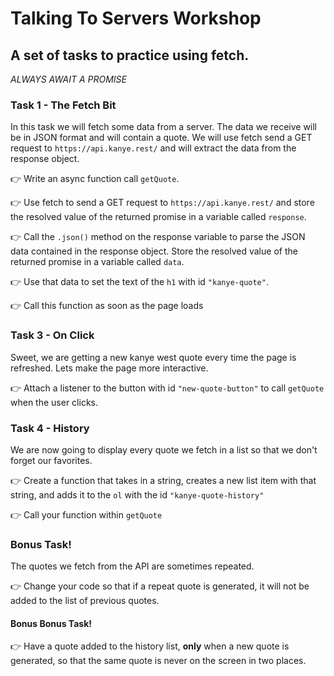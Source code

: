# Talking To Servers Workshop

## A set of tasks to practice using fetch.

_ALWAYS AWAIT A PROMISE_

### Task 1 - The Fetch Bit

In this task we will fetch some data from a server. The data we receive will be in JSON format and will contain a quote. We will use fetch send a GET request to `https://api.kanye.rest/` and will extract the data from the response object.

👉 Write an async function call `getQuote`.

👉 Use fetch to send a GET request to `https://api.kanye.rest/` and store the resolved value of the returned promise in a variable called `response`.

👉 Call the `.json()` method on the response variable to parse the JSON data contained in the response object. Store the resolved value of the returned promise in a variable called `data`.

👉 Use that data to set the text of the `h1` with id `"kanye-quote"`.

👉 Call this function as soon as the page loads

### Task 3 - On Click

Sweet, we are getting a new kanye west quote every time the page is refreshed. Lets make the page more interactive.

👉 Attach a listener to the button with id `"new-quote-button"` to call `getQuote` when the user clicks.

### Task 4 - History

We are now going to display every quote we fetch in a list so that we don't forget our favorites.

👉 Create a function that takes in a string, creates a new list item with that string, and adds it to the `ol` with the id `"kanye-quote-history"`

👉 Call your function within `getQuote`

### Bonus Task!

The quotes we fetch from the API are sometimes repeated.

👉 Change your code so that if a repeat quote is generated, it will not be added to the list of previous quotes.

#### Bonus Bonus Task!

👉 Have a quote added to the history list, **only** when a new quote is generated, so that the same quote is never on the screen in two places.
